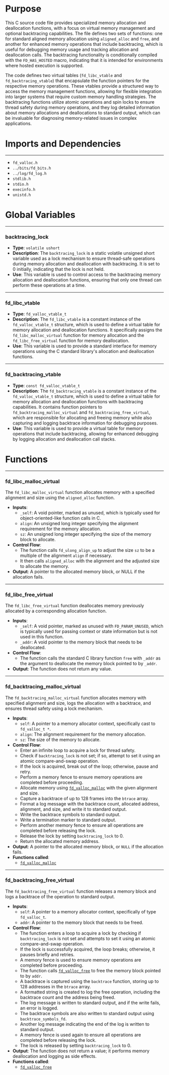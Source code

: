 # Purpose
This C source code file provides specialized memory allocation and deallocation functions, with a focus on virtual memory management and optional backtracing capabilities. The file defines two sets of functions: one for standard aligned memory allocation using `aligned_alloc` and `free`, and another for enhanced memory operations that include backtracing, which is useful for debugging memory usage and tracking allocation and deallocation calls. The backtracing functionality is conditionally compiled with the `FD_HAS_HOSTED` macro, indicating that it is intended for environments where hosted execution is supported.

The code defines two virtual tables (`fd_libc_vtable` and `fd_backtracing_vtable`) that encapsulate the function pointers for the respective memory operations. These vtables provide a structured way to access the memory management functions, allowing for flexible integration into larger systems that require custom memory handling strategies. The backtracing functions utilize atomic operations and spin locks to ensure thread safety during memory operations, and they log detailed information about memory allocations and deallocations to standard output, which can be invaluable for diagnosing memory-related issues in complex applications.
# Imports and Dependencies

---
- `fd_valloc.h`
- `../bits/fd_bits.h`
- `../log/fd_log.h`
- `stdlib.h`
- `stdio.h`
- `execinfo.h`
- `unistd.h`


# Global Variables

---
### backtracing\_lock
- **Type**: `volatile ushort`
- **Description**: The `backtracing_lock` is a static volatile unsigned short variable used as a lock mechanism to ensure thread-safe operations during memory allocation and deallocation with backtracing. It is set to 0 initially, indicating that the lock is not held.
- **Use**: This variable is used to control access to the backtracing memory allocation and deallocation functions, ensuring that only one thread can perform these operations at a time.


---
### fd\_libc\_vtable
- **Type**: `fd_valloc_vtable_t`
- **Description**: The `fd_libc_vtable` is a constant instance of the `fd_valloc_vtable_t` structure, which is used to define a virtual table for memory allocation and deallocation functions. It specifically assigns the `fd_libc_malloc_virtual` function for memory allocation and the `fd_libc_free_virtual` function for memory deallocation.
- **Use**: This variable is used to provide a standard interface for memory operations using the C standard library's allocation and deallocation functions.


---
### fd\_backtracing\_vtable
- **Type**: `const fd_valloc_vtable_t`
- **Description**: The `fd_backtracing_vtable` is a constant instance of the `fd_valloc_vtable_t` structure, which is used to define a virtual table for memory allocation and deallocation functions with backtracing capabilities. It contains function pointers to `fd_backtracing_malloc_virtual` and `fd_backtracing_free_virtual`, which are responsible for allocating and freeing memory while also capturing and logging backtrace information for debugging purposes.
- **Use**: This variable is used to provide a virtual table for memory operations that include backtracing, allowing for enhanced debugging by logging allocation and deallocation call stacks.


# Functions

---
### fd\_libc\_malloc\_virtual<!-- {{#callable:fd_libc_malloc_virtual}} -->
The `fd_libc_malloc_virtual` function allocates memory with a specified alignment and size using the `aligned_alloc` function.
- **Inputs**:
    - `_self`: A void pointer, marked as unused, which is typically used for object-oriented-like function calls in C.
    - `align`: An unsigned long integer specifying the alignment requirement for the memory allocation.
    - `sz`: An unsigned long integer specifying the size of the memory block to allocate.
- **Control Flow**:
    - The function calls `fd_ulong_align_up` to adjust the size `sz` to be a multiple of the alignment `align` if necessary.
    - It then calls `aligned_alloc` with the alignment and the adjusted size to allocate the memory.
- **Output**: A pointer to the allocated memory block, or NULL if the allocation fails.


---
### fd\_libc\_free\_virtual<!-- {{#callable:fd_libc_free_virtual}} -->
The `fd_libc_free_virtual` function deallocates memory previously allocated by a corresponding allocation function.
- **Inputs**:
    - `_self`: A void pointer, marked as unused with `FD_PARAM_UNUSED`, which is typically used for passing context or state information but is not used in this function.
    - `_addr`: A void pointer to the memory block that needs to be deallocated.
- **Control Flow**:
    - The function calls the standard C library function `free` with `_addr` as the argument to deallocate the memory block pointed to by `_addr`.
- **Output**: The function does not return any value.


---
### fd\_backtracing\_malloc\_virtual<!-- {{#callable:fd_backtracing_malloc_virtual}} -->
The `fd_backtracing_malloc_virtual` function allocates memory with specified alignment and size, logs the allocation with a backtrace, and ensures thread safety using a lock mechanism.
- **Inputs**:
    - `self`: A pointer to a memory allocator context, specifically cast to `fd_valloc_t *`.
    - `align`: The alignment requirement for the memory allocation.
    - `sz`: The size of the memory to allocate.
- **Control Flow**:
    - Enter an infinite loop to acquire a lock for thread safety.
    - Check if `backtracing_lock` is not set; if so, attempt to set it using an atomic compare-and-swap operation.
    - If the lock is acquired, break out of the loop; otherwise, pause and retry.
    - Perform a memory fence to ensure memory operations are completed before proceeding.
    - Allocate memory using [`fd_valloc_malloc`](fd_valloc.h.driver.md#fd_valloc_malloc) with the given alignment and size.
    - Capture a backtrace of up to 128 frames into the `btrace` array.
    - Format a log message with the backtrace count, allocated address, alignment, and size, and write it to standard output.
    - Write the backtrace symbols to standard output.
    - Write a termination marker to standard output.
    - Perform another memory fence to ensure all operations are completed before releasing the lock.
    - Release the lock by setting `backtracing_lock` to 0.
    - Return the allocated memory address.
- **Output**: A pointer to the allocated memory block, or `NULL` if the allocation fails.
- **Functions called**:
    - [`fd_valloc_malloc`](fd_valloc.h.driver.md#fd_valloc_malloc)


---
### fd\_backtracing\_free\_virtual<!-- {{#callable:fd_backtracing_free_virtual}} -->
The `fd_backtracing_free_virtual` function releases a memory block and logs a backtrace of the operation to standard output.
- **Inputs**:
    - `self`: A pointer to a memory allocator context, specifically of type `fd_valloc_t`.
    - `addr`: A pointer to the memory block that needs to be freed.
- **Control Flow**:
    - The function enters a loop to acquire a lock by checking if `backtracing_lock` is not set and attempts to set it using an atomic compare-and-swap operation.
    - If the lock is successfully acquired, the loop breaks; otherwise, it pauses briefly and retries.
    - A memory fence is used to ensure memory operations are completed before proceeding.
    - The function calls [`fd_valloc_free`](fd_valloc.h.driver.md#fd_valloc_free) to free the memory block pointed to by `addr`.
    - A backtrace is captured using the `backtrace` function, storing up to 128 addresses in the `btrace` array.
    - A formatted string is created to log the free operation, including the backtrace count and the address being freed.
    - The log message is written to standard output, and if the write fails, an error is logged.
    - The backtrace symbols are also written to standard output using `backtrace_symbols_fd`.
    - Another log message indicating the end of the log is written to standard output.
    - A memory fence is used again to ensure all operations are completed before releasing the lock.
    - The lock is released by setting `backtracing_lock` to 0.
- **Output**: The function does not return a value; it performs memory deallocation and logging as side effects.
- **Functions called**:
    - [`fd_valloc_free`](fd_valloc.h.driver.md#fd_valloc_free)


